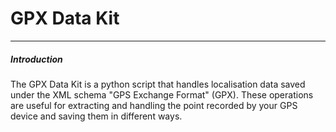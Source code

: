 <h1>GPX Data Kit</h1>
<hr>
<h5>Introduction</h5>
<p>The GPX Data Kit is a python script that handles localisation data saved under the XML schema "GPS Exchange Format" (GPX). These operations are useful for extracting and handling the point recorded by your GPS device and saving them in different ways.</p>
